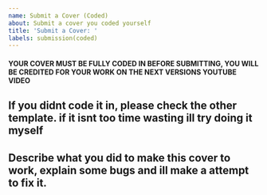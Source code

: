 ```yaml
---
name: Submit a Cover (Coded)
about: Submit a cover you coded yourself
title: 'Submit a Cover: '
labels: submission(coded)
---
```

#### YOUR COVER MUST BE FULLY CODED IN BEFORE SUBMITTING, YOU WILL BE CREDITED FOR YOUR WORK ON THE NEXT VERSIONS YOUTUBE VIDEO
## If you didnt code it in, please check the other template. if it isnt too time wasting ill try doing it myself

## Describe what you did to make this cover to work, explain some bugs and ill make a attempt to fix it.
